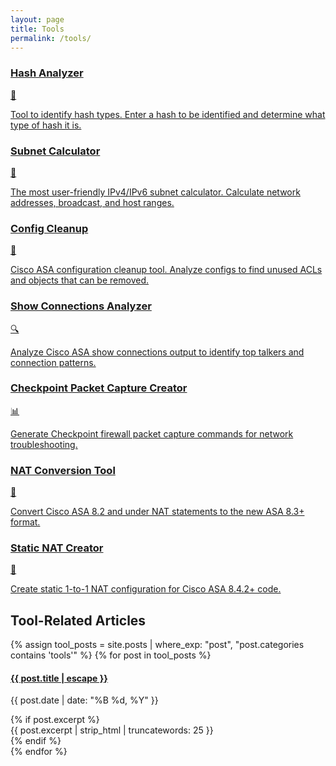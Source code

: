 ```yaml
---
layout: page
title: Tools
permalink: /tools/
---
```


<div class="tools-grid">
  <a href="/hash-analyzer/" class="tool-card-link">
    <div class="tool-card">
      <h3>Hash Analyzer</h3>
      <div class="tool-icon">🔐</div>
      <p>Tool to identify hash types. Enter a hash to be identified and determine what type of hash it is.</p>
    </div>
  </a>

  <a href="/subnet-calculator/" class="tool-card-link">
    <div class="tool-card">
      <h3>Subnet Calculator</h3>
      <div class="tool-icon">🔢</div>
      <p>The most user-friendly IPv4/IPv6 subnet calculator. Calculate network addresses, broadcast, and host ranges.</p>
    </div>
  </a>

  <a href="/config-cleanup/" class="tool-card-link">
    <div class="tool-card">
      <h3>Config Cleanup</h3>
      <div class="tool-icon">🧹</div>
      <p>Cisco ASA configuration cleanup tool. Analyze configs to find unused ACLs and objects that can be removed.</p>
    </div>
  </a>

  <a href="/cisco-asa-show-connections-analyzer/" class="tool-card-link">
    <div class="tool-card">
      <h3>Show Connections Analyzer</h3>
      <div class="tool-icon">🔍</div>
      <p>Analyze Cisco ASA show connections output to identify top talkers and connection patterns.</p>
    </div>
  </a>

  <a href="/checkpoint-packet-capture-creator/" class="tool-card-link">
    <div class="tool-card">
      <h3>Checkpoint Packet Capture Creator</h3>
      <div class="tool-icon">📊</div>
      <p>Generate Checkpoint firewall packet capture commands for network troubleshooting.</p>
    </div>
  </a>

  <a href="/nat-converter/" class="tool-card-link">
    <div class="tool-card">
      <h3>NAT Conversion Tool</h3>
      <div class="tool-icon">🔄</div>
      <p>Convert Cisco ASA 8.2 and under NAT statements to the new ASA 8.3+ format.</p>
    </div>
  </a>

  <a href="/static-nat-creator/" class="tool-card-link">
    <div class="tool-card">
      <h3>Static NAT Creator</h3>
      <div class="tool-icon">📝</div>
      <p>Create static 1-to-1 NAT configuration for Cisco ASA 8.4.2+ code.</p>
    </div>
  </a>
</div>

<div class="tools-articles">
  <h2>Tool-Related Articles</h2>
  <div class="articles-list">
    {% assign tool_posts = site.posts | where_exp: "post", "post.categories contains 'tools'" %}
    {% for post in tool_posts %}
      <article class="tool-article">
        <h4><a href="{{ post.url | relative_url }}">{{ post.title | escape }}</a></h4>
        <p class="article-meta">
          <time datetime="{{ post.date | date_to_xmlschema }}">{{ post.date | date: "%B %d, %Y" }}</time>
        </p>
        {% if post.excerpt %}
          <div class="article-excerpt">{{ post.excerpt | strip_html | truncatewords: 25 }}</div>
        {% endif %}
      </article>
    {% endfor %}
  </div>
</div>